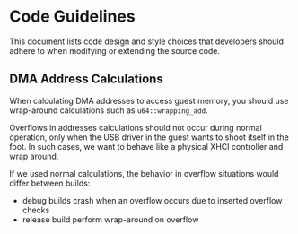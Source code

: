 # Code Guidelines

This document lists code design and style choices that developers
should adhere to when modifying or extending the source code.

## DMA Address Calculations 

When calculating DMA addresses to access guest memory, you should use
wrap-around calculations such as `u64::wrapping_add`.

Overflows in addresses calculations should not occur during normal
operation, only when the USB driver in the guest wants to shoot
itself in the foot. In such cases, we want to behave like a physical
XHCI controller and wrap around.

If we used normal calculations, the behavior in overflow situations
would differ between builds:

- debug builds crash when an overflow occurs due to inserted overflow
checks
- release build perform wrap-around on overflow
